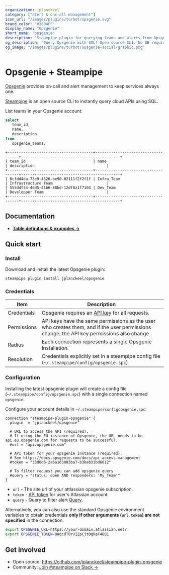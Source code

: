 ```yaml
---
organization: jplanckeel
category: ["alert & onc-all management"]
icon_url: "/images/plugins/turbot/opsgenie.svg"
brand_color: "#2684FF"
display_name: "Opsgenie"
short_name: "opsgenie"
description: "Steampipe plugin for querying teams and alerts from Opsgenie."
og_description: "Query Opsgenie with SQL! Open source CLI. No DB required."
og_image: "/images/plugins/turbot/opsgenie-social-graphic.png"
---
```


# Opsgenie + Steampipe

[Opsgenie](https://www.atlassian.com/software/opsgenie) provides on-call and alert management to keep services always one.

[Steampipe](https://steampipe.io) is an open source CLI to instantly query cloud APIs using SQL.

List teams in your Opsgenie account:

```sql
select
   team_id,
   name,
   description 
from
   opsgenie_teams;
```

```
+--------------------------------------+------------------------------------+--------------------------------------------+
| team_id                              | name                               | description                                |
+--------------------------------------+------------------------------------+--------------------------------------------+
| 8cfdd4da-73e9-4526-be90-02111f2f2f1f | Infra_Team                         | Infrastructure Team                        |
| 555d4f34-46d5-41b6-88bd-12df8z1f7104 | Dev_Team                           | Developper Team                            |
+--------------------------------------+------------------------------------+--------------------------------------------+
```

## Documentation

- **[Table definitions & examples →](/plugins/jplanckeel/opsgenie/tables)**

## Quick start

### Install

Download and install the latest Opsgenie plugin:

```bash
steampipe plugin install jplanckeel/opsgenie
```

### Credentials

| Item        | Description                                                                                                                                                                                           |
| ----------- | ----------------------------------------------------------------------------------------------------------------------------------------------------------------------------------------------------- |
| Credentials | Opsgenie requires an [API key](https://docs.opsgenie.com/docs/api-overview) for all requests.                                                                |
| Permissions | API keys have the same permissions as the user who creates them, and if the user permissions change, the API key permissions also change.                                                         |
| Radius      | Each connection represents a single Opsgenie Installation.                                                                                                                                           |
| Resolution  | Credentials explicitly set in a steampipe config file (`~/.steampipe/config/opsgenie.spc`)<br />|

<!-- | Permissions | Grant the `ReadOnlyAccess` policy to your user or role.                                                                                | -->

### Configuration

Installing the latest opsgenie plugin will create a config file (`~/.steampipe/config/opsgenie.spc`) with a single connection named `opsgenie`:

Configure your account details in `~/.steampipe/configopsgenie.spc`:

```hcl
connection "steampipe-plugin-opsgenie" {
  plugin  = "jplanckeel/opsgenie"

  # URL to access the API (required).
  # If using the EU instance of Opsgenie, the URL needs to be api.eu.opsgenie.com for requests to be successful.
  #url = "api.opsgenie.com"

  # API token for your opsgenie instance (required).
  # See https://docs.opsgenie.com/docs/api-access-management
  #token = "33d0d6-2a6a163083ba7-b3bab31bd6612"

  # To filter request you can add opsgenie query
  #query = "status: open AND responders: 'My_Team'"
}
```

- `url` - The site url of your attlassian opsgenie subscription.
- `token` - [API token](https://id.atlassian.com/manage-profile/security/api-tokens) for user's Atlassian account.
- `query` - Query to filter alert [Query](https://support.atlassian.com/opsgenie/docs/search-queries-for-alerts/).

Alternatively, you can also use the standard Opsgenie environment variables to obtain credentials **only if other arguments (`url`, `token`) are not specified** in the connection:

```sh
export OPSGENIE_URL=https://your-domain.atlassian.net/
export OPSGENIE_TOKEN=8WqcdT0rvIZpCjtDqReF48B1
```

## Get involved

- Open source: https://github.com/jplanckeel/steampipe-plugin-opsgenie
- Community: [Join #steampipe on Slack →](https://turbot.com/community/join)
